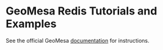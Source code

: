 GeoMesa Redis Tutorials and Examples
====================================

See the official GeoMesa [documentation](http://www.geomesa.org/documentation/tutorials/index.html) for instructions.
